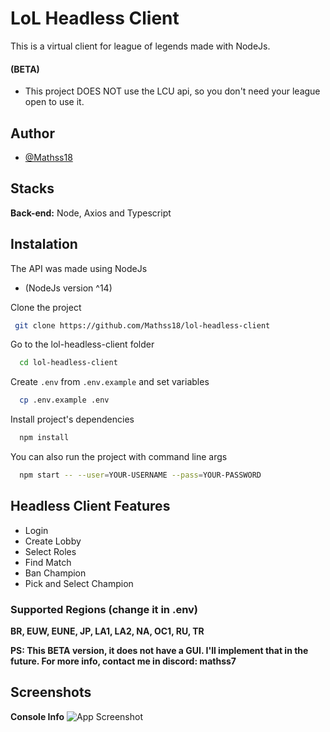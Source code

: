 # LoL Headless Client
This is a virtual client for league of legends made with NodeJs.
#### (BETA)
- This project DOES NOT use the LCU api, so you don't need your league open to use it.


## Author

- [@Mathss18](https://github.com/Mathss18)


## Stacks

**Back-end:** Node, Axios and Typescript

## Instalation

The API was made using NodeJs
- (NodeJs version ^14)

Clone the project
```bash
 git clone https://github.com/Mathss18/lol-headless-client
```

Go to the lol-headless-client folder
```bash
  cd lol-headless-client
```

Create `.env` from `.env.example` and set variables
```bash
  cp .env.example .env
```

Install project's dependencies
```bash
  npm install
```

You can also run the project with command line args
```bash
  npm start -- --user=YOUR-USERNAME --pass=YOUR-PASSWORD
```

## Headless Client Features

- Login
- Create Lobby
- Select Roles
- Find Match
- Ban Champion
- Pick and Select Champion

### Supported Regions (change it in .env)
**BR, EUW, EUNE, JP, LA1, LA2, NA, OC1, RU, TR**

**PS: This BETA version, it does not have a GUI. I'll implement that in the future. For more info, contact me in discord: mathss7**

## Screenshots

**Console Info**
![App Screenshot](https://i.imgur.com/ECgfXvl.png)

